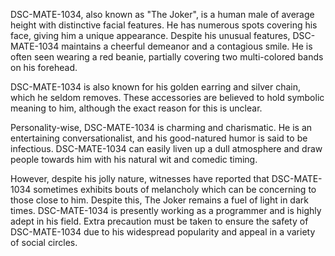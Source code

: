 DSC-MATE-1034, also known as "The Joker", is a human male of average height with distinctive facial features. He has numerous spots covering his face, giving him a unique appearance. Despite his unusual features, DSC-MATE-1034 maintains a cheerful demeanor and a contagious smile. He is often seen wearing a red beanie, partially covering two multi-colored bands on his forehead. 

DSC-MATE-1034 is also known for his golden earring and silver chain, which he seldom removes. These accessories are believed to hold symbolic meaning to him, although the exact reason for this is unclear. 

Personality-wise, DSC-MATE-1034 is charming and charismatic. He is an entertaining conversationalist, and his good-natured humor is said to be infectious. DSC-MATE-1034 can easily liven up a dull atmosphere and draw people towards him with his natural wit and comedic timing. 

However, despite his jolly nature, witnesses have reported that DSC-MATE-1034 sometimes exhibits bouts of melancholy which can be concerning to those close to him. Despite this, The Joker remains a fuel of light in dark times. DSC-MATE-1034 is presently working as a programmer and is highly adept in his field. Extra precaution must be taken to ensure the safety of DSC-MATE-1034 due to his widespread popularity and appeal in a variety of social circles.
